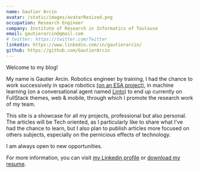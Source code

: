 ```yaml
---
name: Gautier Arcin
avatar: /static/images/avatarResized.png
occupation: Research Engineer
company: Institute of Research in Informatics of Toulouse
email: gautierarcin@gmail.com
# twitter: https://twitter.com/Twitter
linkedin: https://www.linkedin.com/in/gautierarcin/
github: https://github.com/GautierArcin
---
```


Welcome to my blog!

My name is Gautier Arcin. Robotics engineer by training, I had the chance to work successively in space robotics [(on an ESA project)](https://www.h2020-pulsar.eu/), in machine learning (on a conversational agent named [Linto](https://linto.ai/)) to end up currently on FullStack themes, web & mobile, through which I promote the research work of my team.

This site is a showcase for all my projects, professional but also personal. The articles will be Tech oriented, as I particularly like to share what I've had the chance to learn, but I also plan to publish articles more focused on others subjects, especially on the pernicious effects of technology.

I am always open to new opportunities.

For more information, you can visit [my Linkedin profile](https://www.linkedin.com/in/gautierarcin/) or [download my resume](/static/cv/Gautier_Arcin_cv_en.pdf).
